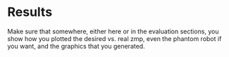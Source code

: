 # Results
Make sure that somewhere, either here or in the evaluation sections, you show how you plotted the desired vs. real zmp, even the phantom robot if you want, and the graphics that you generated.

